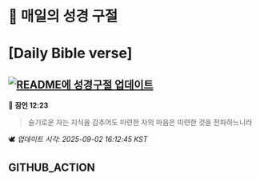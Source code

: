 # 🙏 매일의 성경 구절
# [Daily Bible verse]
## [![README에 성경구절 업데이트](https://github.com/DONGSUKA/first_test/actions/workflows/update-readme-bible.yml/badge.svg)](https://github.com/DONGSUKA/first_test/actions/workflows/update-readme-bible.yml)
<!-- START_BIBLE_VERSE -->
📖 **잠언 12:23**
> 슬기로운 자는 지식을 감추어도 미련한 자의 마음은 미련한 것을 전파하느니라

🕊️ _업데이트 시각: 2025-09-02 16:12:45 KST_
  <!-- END_BIBLE_VERSE -->
## GITHUB_ACTION

